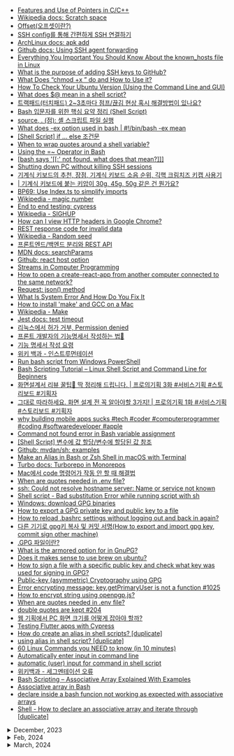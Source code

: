 - [Features and Use of Pointers in C/C++](https://www.geeksforgeeks.org/features-and-use-of-pointers-in-c-c/)
- [Wikipedia docs: Scratch space](https://en.wikipedia.org/wiki/Scratch_space)
- [Offset(오프셋이란?)](https://hyo-ue4study.tistory.com/56)
- [SSH config를 통해 간편하게 SSH 연결하기](https://hudi.blog/ssh-config/)
- [ArchLinux docs: apk add](https://man.archlinux.org/man/apk-add.8.en)
- [Github docs: Using SSH agent forwarding](https://docs.github.com/en/authentication/connecting-to-github-with-ssh/using-ssh-agent-forwarding)
- [Everything You Important You Should Know About the known_hosts file in Linux](https://linuxhandbook.com/known-hosts-file/)
- [What is the purpose of adding SSH keys to GitHub?](https://stackoverflow.com/questions/57171836/what-is-the-purpose-of-adding-ssh-keys-to-github)
- [What Does “chmod +x ” do and How to Use it?](https://itslinuxfoss.com/what-does-chmod-plus-x-do/)
- [How To Check Your Ubuntu Version (Using the Command Line and GUI)](https://kinsta.com/knowledgebase/check-ubuntu-version/)
- [What does $@ mean in a shell script?](https://stackoverflow.com/questions/9994295/what-does-mean-in-a-shell-script)
- [트랙패드(터치패드) 2~3초마다 점프/끊김 현상 혹시 해결방법이 있나요?](https://x86.co.kr/qa/3587730)
- [Bash 입문자를 위한 핵심 요약 정리 (Shell Script)](https://blog.gaerae.com/2015/01/bash-hello-world.html)
- [source, . (점): 셸 스크립트 파일 실행](https://www.bangseongbeom.com/source-dot.html)
- [What does -ex option used in bash | #!/bin/bash -ex mean](https://stackoverflow.com/questions/38342992/what-does-ex-option-used-in-bash-bin-bash-ex-mean)
- [[Shell Script] if ... else 조건문](https://brownbears.tistory.com/221)
- [When to wrap quotes around a shell variable?](https://stackoverflow.com/questions/10067266/when-to-wrap-quotes-around-a-shell-variable)
- [Using the =~ Operator in Bash](https://tecadmin.net/bash-equal-tilde-operator/)
- [[bash says '[[:' not found. what does that mean?]]]](https://superuser.com/questions/669554/bash-says-not-found-what-does-that-mean)
- [Shutting down PC without killing SSH sessions](https://superuser.com/questions/174454/shutting-down-pc-without-killing-ssh-sessions)
- [기계식 키보드의 추천, 장점, 기계식 키보드 소음 순위, 긱핵 크림치즈 키캡 사용기](https://iandi.tistory.com/151)
- [| 기계식 키보드에 붙는 키압이 30g, 45g, 50g 같은 건 뭔가요?](https://coolenjoy.net/bbs/34/2091053)
- [BP69: Use Index.ts to simplify imports](https://www.bettercoder.io/best-practices/69/use-indexts-to-simplify-imports)
- [Wikipedia - magic number](<https://en.wikipedia.org/wiki/Magic_number_(programming)>)
- [End to end testing: cypress](https://player.vimeo.com/video/237527670)
- [Wikipedia - SIGHUP](https://en.wikipedia.org/wiki/SIGHUP)
- [How can I view HTTP headers in Google Chrome?](https://stackoverflow.com/questions/4423061/how-can-i-view-http-headers-in-google-chrome)
- [REST response code for invalid data](https://stackoverflow.com/questions/6123425/rest-response-code-for-invalid-data)
- [Wikipedia - Random seed](https://en.m.wikipedia.org/wiki/Random_seed)
- [프론트엔드/백엔드 분리와 REST API](https://code0123.tistory.com/175)
- [MDN docs: searchParams](https://developer.mozilla.org/en-US/docs/Web/API/URL/searchParams)
- [Github: react host option](https://github.com/facebook/create-react-app/blob/main/docusaurus/docs/advanced-configuration.md)
- [Streams in Computer Programming](https://study.com/learn/lesson/streams-in-computer-programming-overview-importance-types.html#:~:text=In%20computers%2C%20stream%20refers%20to,devices%20to%20the%20logic%20unit.)
- [How to open a create-react-app from another computer connected to the same network?](https://stackoverflow.com/questions/47412363/how-to-open-a-create-react-app-from-another-computer-connected-to-the-same-netwo)
- [Request: json() method](https://developer.mozilla.org/en-US/docs/Web/API/Request/json)
- [What Is System Error And How Do You Fix It](https://www.minitool.com/news/system-error-codes-fixes.html)
- [How to install 'make' and GCC on a Mac](https://stackoverflow.com/questions/10265742/how-to-install-make-and-gcc-on-a-mac)
- [Wikipedia - Make](<https://en.wikipedia.org/wiki/Make_(software)>)
- [Jest docs: test timeout](https://jestjs.io/docs/api#testname-fn-timeout)
- [리눅스에서 허가 거부, Permission denied](https://velog.io/@sungmo738/%EB%A6%AC%EB%88%85%EC%8A%A4%EC%97%90%EC%84%9C-%ED%97%88%EA%B0%80-%EA%B1%B0%EB%B6%80-Permission-denied)
- [프론트 개발자의 기능명세서 작성하는 법🧐](https://velog.io/@osohyun0224/%ED%94%84%EB%A1%A0%ED%8A%B8-%EA%B0%9C%EB%B0%9C%EC%9E%90%EC%9D%98-%EA%B8%B0%EB%8A%A5%EB%AA%85%EC%84%B8%EC%84%9C-%EC%9E%91%EC%84%B1%ED%95%98%EB%8A%94-%EB%B2%95)
- [기능 명세서 작성 요령](https://dataonair.or.kr/db-tech-reference/d-lounge/expert-column/?mod=document&uid=53298)
- [위키 백과 - 인스트루먼테이션](https://ko.wikipedia.org/wiki/%EC%9D%B8%EC%8A%A4%ED%8A%B8%EB%A3%A8%EB%A8%BC%ED%85%8C%EC%9D%B4%EC%85%98)
- [Run bash script from Windows PowerShell](https://stackoverflow.com/questions/1098786/run-bash-script-from-windows-powershell)
- [Bash Scripting Tutorial – Linux Shell Script and Command Line for Beginners](https://www.freecodecamp.org/news/bash-scripting-tutorial-linux-shell-script-and-command-line-for-beginners/)
- [화면설계서 리뷰 꿀팁🍯 딱 정리해 드립니다. | 프로의기획 3화 #서비스기획 #스토리보드 #기획자](https://youtu.be/X1v_TNvSlcc?si=TDz8EoiOryDuzbDS)
- [그대로 따라하세요. 화면 설계 전 꼭 알아야할 3가지! | 프로의기획 1화 #서비스기획 #스토리보드 #기획자](https://youtu.be/urdAOmOxx3A?si=M5x-d5MTfC1Mlpj4)
- [why building mobile apps sucks #tech #coder #computerprogrammer #coding #softwaredeveloper #apple](https://youtube.com/shorts/zqheS-et-ts?si=4BUy9XL_BNUCip84)
- [Command not found error in Bash variable assignment](https://stackoverflow.com/questions/2268104/command-not-found-error-in-bash-variable-assignment)
- [[Shell Script] 변수에 값 할당/변수에 할당된 값 참조](https://mong9data.tistory.com/134)
- [Github: mvdan/sh: examples](https://github.com/mvdan/sh/blob/master/cmd/shfmt/shfmt.1.scd#examples)
- [Make an Alias in Bash or Zsh Shell in macOS with Terminal](https://wpbeaches.com/make-an-alias-in-bash-or-zsh-shell-in-macos-with-terminal/)
- [Turbo docs: Turborepo in Monorepos](https://turbo.build/repo/docs/core-concepts/monorepos)
- [Mac에서 code 명령어가 작동 안 할 때 해결법](https://coding-groot.tistory.com/155)
- [When are quotes needed in .env file?](https://stackoverflow.com/questions/71538752/when-are-quotes-needed-in-env-file)
- [ssh: Could not resolve hostname server: Name or service not known](https://askubuntu.com/questions/874724/ssh-could-not-resolve-hostname-server-name-or-service-not-known)
- [Shell script - Bad substitution Error while running script with sh](https://stackoverflow.com/questions/61697129/shell-script-bad-substitution-error-while-running-script-with-sh)
- [Windows: download GPG binaries](https://gpg4win.org/get-gpg4win.html)
- [How to export a GPG private key and public key to a file](https://unix.stackexchange.com/questions/481939/how-to-export-a-gpg-private-key-and-public-key-to-a-file)
- [How to reload .bashrc settings without logging out and back in again?](https://stackoverflow.com/questions/2518127/how-to-reload-bashrc-settings-without-logging-out-and-back-in-again)
- [다른 기기로 gpg키 복사 및 커밋 서명(How to export and import gpg key, commit sign other machine)](https://rainbow-flavor.tistory.com/11)
- [.GPG 파일이란?](https://docs.fileformat.com/ko/misc/gpg/)
- [What is the armored option for in GnuPG?](https://unix.stackexchange.com/questions/623375/what-is-the-armored-option-for-in-gnupg)
- [Does it makes sense to use brew on ubuntu?](https://askubuntu.com/questions/1158920/does-it-makes-sense-to-use-brew-on-ubuntu)
- [How to sign a file with a specific public key and check what key was used for signing in GPG?](https://stackoverflow.com/questions/48270347/how-to-sign-a-file-with-a-specific-public-key-and-check-what-key-was-used-for-si)
- [Public-key (asymmetric) Cryptography using GPG](https://medium.com/@GalarnykMichael/public-key-asymmetric-cryptography-using-gpg-5a8d914c9bca)
- [Error encrypting message: key.getPrimaryUser is not a function #1025](https://github.com/openpgpjs/openpgpjs/issues/1025)
- [How to encrypt string using openpgp.js?](https://stackoverflow.com/questions/53467770/how-to-encrypt-string-using-openpgp-js)
- [When are quotes needed in .env file?](https://stackoverflow.com/questions/71538752/when-are-quotes-needed-in-env-file)
- [double quotes are kept #204](https://github.com/LeoBakerHytch/ts-dotenv/issues/204)
- [웹 기획에서 PC 화면 크기를 어떻게 잡아야 할까?](https://emmakwon.kr/ideal-screen-size-for-desktop/)
- [Testing Flutter apps with Cypress](https://stackoverflow.com/questions/58679661/testing-flutter-apps-with-cypress)
- [How do create an alias in shell scripts? [duplicate]](https://stackoverflow.com/questions/24054154/how-do-create-an-alias-in-shell-scripts)
- [using alias in shell script? [duplicate]](https://stackoverflow.com/questions/15968053/using-alias-in-shell-script)
- [60 Linux Commands you NEED to know (in 10 minutes)](https://www.youtube.com/watch?v=gd7BXuUQ91w)
- [Automatically enter input in command line](https://askubuntu.com/questions/338857/automatically-enter-input-in-command-line)
- [automatic (user) input for command in shell script](https://askubuntu.com/questions/1367128/automatic-user-input-for-command-in-shell-script)
- [위키백과 - 세그멘테이션 오류](https://ko.wikipedia.org/wiki/%EC%84%B8%EA%B7%B8%EB%A9%98%ED%85%8C%EC%9D%B4%EC%85%98_%EC%98%A4%EB%A5%98)
- [Bash Scripting – Associative Array Explained With Examples](https://ostechnix.com/bash-associative-array/)
- [Associative array in Bash](https://linuxhint.com/associative_array_bash/)
- [declare inside a bash funcion not working as expected with associative arrays](https://stackoverflow.com/questions/67278021/declare-inside-a-bash-funcion-not-working-as-expected-with-associative-arrays)
- [Shell - How to declare an associative array and iterate through [duplicate]](https://stackoverflow.com/questions/63070256/shell-how-to-declare-an-associative-array-and-iterate-through)

<details>
<summary>December, 2023</summary>

- [How To Use grep Command In Linux/UNIX](https://phoenixnap.com/k)
- [Elasticsearch란? (개념 및 종류, RDMBS와 차이)](https://nanbuja.com/entry/Elasticsearch%EB%9E%80-%EA%B0%9C%EB%85%90-%EB%B0%8F-%EC%A2%85%EB%A5%98-RDBMS%EC%99%80-%EC%B0%A8%EC%9D%B4)
- [MDN docs: Code splitting](https://developer.mozilla.org/en-US/docs/Glossary/Code_splitting)
- [AWS docs: Availability with dependencies](https://docs.aws.amazon.com/whitepapers/latest/availability-and-beyond-improving-resilience/availability-with-dependencies.html)
- [Allow disabling shellcheck checks globally within a file #777](https://github.com/koalaman/shellcheck/issues/777)
- [Directive – ShellCheck Wiki](https://www.shellcheck.net/wiki/Directive)
- [Literal carriage return. Run script through tr -d '\r' – ShellCheck Wiki](https://www.shellcheck.net/wiki/SC1017)
- [github: shellcheck: New directive: disable=all #1144](https://github.com/koalaman/shellcheck/issues/1144)
- [SSH Agent Explained](https://smallstep.com/blog/ssh-agent-explained/)
- [Wikipedia: Symbolic link](https://en.wikipedia.org/wiki/Symbolic_link)
- [글로 정리하는 제어 - Canonical 이 뭘까?](https://m.blog.naver.com/nswve/221965858064)
- [4 API Versioning Best Practices in 2023](https://kodekloud.com/blog/api-versioning-best-practices/)
- [위키백과 - 웹훅](https://ko.m.wikipedia.org/wiki/%EC%9B%B9%ED%9B%85)
- [Red Hat: What is a webhook?](https://www.redhat.com/en/topics/automation/what-is-a-webhook)
- [What is GCC?](https://www.incredibuild.com/integrations/gcc)
- [혼자 풀스택으로 웹 만들때 db 부터 개발해요 프론트부터 개발해요?](https://www.teamblind.com/kr/post/%ED%98%BC%EC%9E%90-%ED%92%80%EC%8A%A4%ED%83%9D%EC%9C%BC%EB%A1%9C-%EC%9B%B9-%EB%A7%8C%EB%93%A4%EB%95%8C-db-%EB%B6%80%ED%84%B0-%EA%B0%9C%EB%B0%9C%ED%95%B4%EC%9A%94-%ED%94%84%EB%A1%A0%ED%8A%B8%EB%B6%80%ED%84%B0-%EA%B0%9C%EB%B0%9C%ED%95%B4%EC%9A%94-n5Sm5zq6)
- [Wikipedia: Site reliability engineering](https://en.wikipedia.org/wiki/Site_reliability_engineering)

</details>

<details>
<summary>Feb, 2024</summary>

- [How to make Visual Studio code faster (3x faster) - [2024]](https://youtu.be/ORc6bMNz3KU?si=C3L7Efha9HtYIB3R)
- [Microsoft docs: View and edit local storage](https://learn.microsoft.com/en-us/microsoft-edge/devtools-guide-chromium/storage/localstorage)
- [Using the Domain Name System To Store Arbitrary String Attribute](https://datatracker.ietf.org/doc/html/rfc1464)
- [Wikipedia: Codec](https://en.wikipedia.org/wiki/Codec)

</details>

<details>
<summary>March, 2024</summary>

- [프로세스, 스레드, 멀티태스킹, 멀티스레딩, 멀티프로세싱, 멀티프로그래밍, 이 모든 것을 한 방에 깔끔하게 설명합니다!! 콘텐츠 퀄리티 만족하실 겁니다!](https://youtu.be/QmtYKZC0lMU?si=j-6_UNrQ890_pNCE)
- [[10분 테코톡] 주디의 Garbage Collector](https://youtu.be/M49_H5FjJ3U?si=1xb8GLmmvDkhNYFC)
- [개발 환경(dev,stage,qa,production)](https://bcho.tistory.com/759)
- [위키피디아: 소프트웨어 배포 생명 주기](https://ko.wikipedia.org/wiki/%EC%86%8C%ED%94%84%ED%8A%B8%EC%9B%A8%EC%96%B4_%EB%B0%B0%ED%8F%AC_%EC%83%9D%EB%AA%85_%EC%A3%BC%EA%B8%B0)
- [위키피디아: 알파 버전](https://ko.wikipedia.org/wiki/%EC%95%8C%ED%8C%8C_%EB%B2%84%EC%A0%84)
- [OKKY: 초년생 PM으로 시작하는것은 어떤가요?](https://okky.kr/articles/510595)
- [Tally는 무슨 뜻인가요? 뭔가를 세는 것을 뜻하는 건가요? 만약 그렇다면 예시도 좀 알려주세요!](https://redkiwiapp.com/ko/english-guide/questions/wmpebqG7U7HeVijv0QVl)
- [토스 페이먼츠: 멱등성이 뭔가요?](https://www.tosspayments.com/blog/articles/dev-1)
- [Wikipedia: Mount](https://en.wikipedia.org/wiki/Mount)
- [시나리오: 웹 배포용 스테이징 환경 구성](https://learn.microsoft.com/ko-kr/aspnet/web-forms/overview/deployment/configuring-server-environments-for-web-deployment/scenario-configuring-a-staging-environment-for-web-deployment)
- [개발 환경(local, production, staging)](https://velog.io/@tett_77/%EA%B0%9C%EB%B0%9C-%ED%99%98%EA%B2%BDlocal-production-staging)
- [Next.js 에서 local, development, production 환경 셋팅하기](https://funveloper.tistory.com/163)
- []()
- []()
- []()
- []()
- []()

</details>
